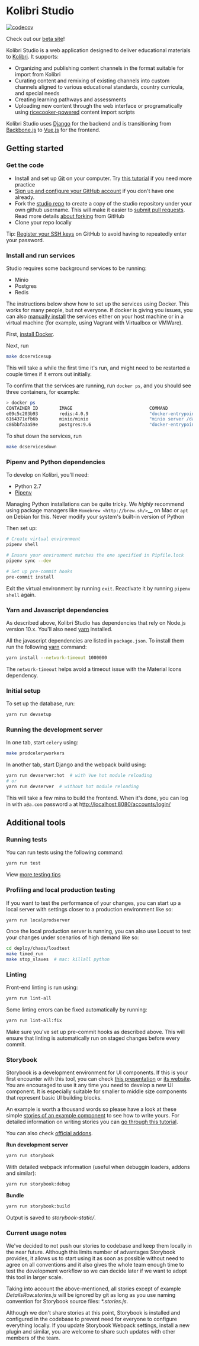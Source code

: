 # Kolibri Studio

[![codecov](http://codecov.io/github/learningequality/studio/coverage.svg?branch=develop)](http://codecov.io/github/learningequality/studio?branch=develop])

Check out our [beta site](https://studio.learningequality.org)!

Kolibri Studio is a web application designed to deliver educational materials to [Kolibri](http://learningequality.org/kolibri/). It supports:

- Organizing and publishing content channels in the format suitable for import from Kolibri
- Curating content and remixing of existing channels into custom channels aligned to various educational standards, country curricula, and special needs
- Creating learning pathways and assessments
- Uploading new content through the web interface or programatically using [ricecooker-powered](https://github.com/learningequality/ricecooker) content import scripts

Kolibri Studio uses [Django](https://www.djangoproject.com/) for the backend and is transitioning from [Backbone.js](https://backbonejs.org/) to [Vue.js](https://vuejs.org/) for the frontend.


## Getting started

### Get the code

- Install and set up [Git](https://help.github.com/articles/set-up-git/) on your computer. Try [this tutorial](http://learngitbranching.js.org/) if you need more practice
- [Sign up and configure your GitHub account](https://github.com/join) if you don't have one already.
- Fork the [studio repo](https://github.com/learningequality/studio) to create a copy of the studio repository under your own github username. This will make it easier to [submit pull requests](https://help.github.com/articles/using-pull-requests/>). Read more details [about forking](https://help.github.com/articles/fork-a-repo/) from GitHub
- Clone your repo locally

Tip: [Register your SSH keys](https://help.github.com/en/articles/connecting-to-github-with-ssh) on GitHub to avoid having to repeatedly enter your password.


### Install and run services

Studio requires some background services to be running:

* Minio
* Postgres
* Redis

The instructions below show how to set up the services using Docker. This works for many people, but not everyone. If docker is giving you issues, you can also [manually install](docs/manual_setup.md) the services either on your host machine or in a virtual machine (for example, using Vagrant with Virtualbox or VMWare).

First, [install Docker](https://docs.docker.com/install/).

Next, run

```bash
make dcservicesup
```

This will take a while the first time it's run, and might need to be restarted a couple times if it errors out initially.

To confirm that the services are running, run `docker ps`, and you should see three containers, for example:

```bash
> docker ps
CONTAINER ID        IMAGE                             COMMAND                  CREATED             STATUS              PORTS                    NAMES
e09c5c203b93        redis:4.0.9                       "docker-entrypoint.s…"   51 seconds ago      Up 49 seconds       0.0.0.0:6379->6379/tcp   studio_vue-refactor_redis_1
6164371efb6b        minio/minio                       "minio server /data"     51 seconds ago      Up 49 seconds       0.0.0.0:9000->9000/tcp   studio_vue-refactor_minio_1
c86bbfa3a59e        postgres:9.6                      "docker-entrypoint.s…"   51 seconds ago      Up 49 seconds       0.0.0.0:5432->5432/tcp   studio_vue-refactor_postgres_1
```


To shut down the services, run

```bash
make dcservicesdown
```

### Pipenv and Python dependencies

To develop on Kolibri, you'll need:

* Python 2.7
* [Pipenv](https://pipenv.readthedocs.io/en/latest/)

Managing Python installations can be quite tricky. We *highly* recommend using package managers like `Homebrew <http://brew.sh/>`__ on Mac or ``apt`` on Debian for this. Never modify your system's built-in version of Python

Then set up:

```bash
# Create virtual environment
pipenv shell

# Ensure your environment matches the one specified in Pipfile.lock
pipenv sync --dev

# Set up pre-commit hooks
pre-commit install
```

Exit the virtual environment by running `exit`. Reactivate it by running `pipenv shell` again.


### Yarn and Javascript dependencies

As described above, Kolibri Studio has dependencies that rely on Node.js version 10.x. You'll also need [yarn](https://yarnpkg.com/lang/en/docs/install) installed.

All the javascript dependencies are listed in `package.json`. To install them run the following [yarn](https://yarnpkg.com/en/) command:

```bash
yarn install --network-timeout 1000000
```

The `network-timeout` helps avoid a timeout issue with the Material Icons dependency.


### Initial setup

To set up the database, run:

```bash
yarn run devsetup
```

### Running the development server

In one tab, start `celery` using:

```bash
make prodceleryworkers
```

In another tab, start Django and the webpack build using:


```bash
yarn run devserver:hot  # with Vue hot module reloading
# or
yarn run devserver  # without hot module reloading
```

This will take a few mins to build the frontend. When it's done, you can log in with `a@a.com` password `a` at h[ttp://localhost:8080/accounts/login/](http://localhost:8080/accounts/login/)


## Additional tools

### Running tests

You can run tests using the following command:

```bash
yarn run test
```

View [more testing tips](docs/running_tests.md)


### Profiling and local production testing

If you want to test the performance of your changes, you can start up a local server
with settings closer to a production environment like so:

```bash
yarn run localprodserver
```

Once the local production server is running, you can also use Locust to test your changes
under scenarios of high demand like so:

```bash
cd deploy/chaos/loadtest
make timed_run
make stop_slaves  # mac: killall python
```

### Linting

Front-end linting is run using:

```bash
yarn run lint-all
```

Some linting errors can be fixed automatically by running:

```bash
yarn run lint-all:fix
```

Make sure you've set up pre-commit hooks as described above. This will ensure that linting is automatically run on staged changes before every commit.

### Storybook

Storybook is a development environment for UI components. If this is your first encounter with this tool, you can check [this presentation](https://docs.google.com/presentation/d/10JL4C9buygWsTbT62Ym149Yh9zSR9nY_ZqFumBKUY0o/edit?usp=sharing) or [its website](https://storybook.js.org/). You are encouraged to use it any time you need to develop a new UI component. It is especially suitable for smaller to middle size components that represent basic UI building blocks.

An example is worth a thousand words so please have a look at these simple [stories of an example component](./contentcuration/contentcuration/frontend/shared/views/details/DetailsRow.stories.js) to see how to write yours. For detailed information on writing stories you can [go through this tutorial](https://www.learnstorybook.com/intro-to-storybook/).

You can also check [official addons](https://storybook.js.org/addons/).

**Run development server**

```bash
yarn run storybook
```

With detailed webpack information (useful when debuggin loaders, addons and similar):

```bash
yarn run storybook:debug
```

**Bundle**

```bash
yarn run storybook:build
```

Output is saved to *storybook-static/*.

### Current usage notes

We've decided to not push our stories to codebase and keep them locally in the near future. Although this limits number of advantages Storybook provides, it allows us to start using it as soon as possible without need to agree on all conventions and it also gives the whole team enough time to test the development workflow so we can decide later if we want to adopt this tool in larger scale.

Taking into account the above-mentioned, all stories except of example *DetailsRow.stories.js* will be ignored by git as long as you use naming convention for Storybook source files: *\*.stories.js*.

Although we don't share stories at this point, Storybook is installed and configured in the codebase to prevent need for everyone to configure everything locally. If you update Storybook Webpack settings, install a new plugin and similar, you are welcome to share such updates with other members of the team.
